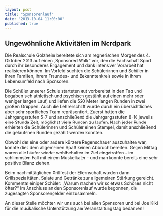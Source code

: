 ```yaml
---
layout: post
title: "Sponsorenlauf"
date: "2013-10-04 11:00:00"
published: true
---
```


## Ungewöhnliche Aktivitäten im Nordpark

Die Realschule Golzheim bereitete sich am regnerischen Morgen des 4. Oktober 2013 auf einen „Sponsored Walk“ vor, den die Fachschaft Sport durch ihr besonderes Engagement und dank intensiver Vorarbeit hat realisieren können. Im Vorfeld suchten die Schülerinnen und Schüler in ihren Familien, ihrem Freundes- und Bekanntenkreis sowie in ihrem Lebensumfeld nach Sponsoren. 

Die Schüler unserer Schule starteten gut vorbereitet in den Tag und begaben sich athletisch und psychisch gestählt auf einen mehr oder weniger langen Lauf, und liefen die 520 Meter langen Runden in zwei großen Gruppen. Auch die Lehrerschaft wurde durch ein übersichtliches aber sehr sportliches Team repräsentiert. Zuerst hatten die Jahrgangsstufen 5-7 und anschließend die Jahrgangsstufen 8-10 jeweils eine Stunde Zeit, möglichst viele Runden zu laufen. Nach jeder Runde erhielten die Schülerinnen und Schüler einen Stempel, damit anschließend die gelaufenen Runden gezählt werden konnten. 

Obwohl der eine oder andere kürzere Regenschauer auszuhalten war, konnte dies dem allgemeinen Spaß keinen Abbruch bereiten. Gegen Mittag waren alle Läufer wieder wohlbehalten im Ziel eingetroffen - im schlimmsten Fall mit einem Muskelkater - und man konnte bereits eine sehr positive Bilanz ziehen.

Beim nachmittäglichen Grillfest der Elternschaft wurden dann Grillspezialitäten, Salate und Getränke zur allgemeinen Stärkung gereicht. Kommentar einiger Schüler: „Warum machen wir so etwas Schönes nicht öfter?“ Im Anschluss an den Sponsorenlauf wurde begonnen, die zugesagten Sponsorengelder einzusammeln. 

An dieser Stelle möchten wir uns auch bei allen Sponsoren und bei Joe Kiki für die musikalische Unterstützung am Veranstaltungstag bedanken! 
